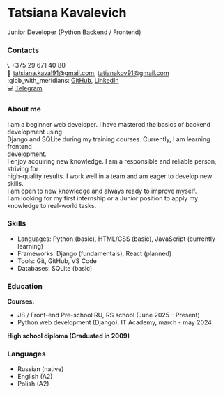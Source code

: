 # Tatsiana Kavalevich
Junior Developer (Python Backend / Frontend)

### Contacts
:telephone_receiver: +375 29 671 40 80\
:email: tatsiana.kaval91@gmail.com, tatianakov91@gmail.com\
:glob_with_meridians: [GitHub](https://github.com/TatsianaKaval), [LinkedIn](www.linkedin.com/in/tatsiana-kavalevich1)\
:computer: [Telegram](https://t.me.TatsianaKaval)

### About me
I am a beginner web developer. I have mastered the basics of backend development using  
Django and SQLite during my training courses. Currently, I am learning frontend  
development.  
I enjoy acquiring new knowledge. I am a responsible and reliable person, striving for  
high-quality results. I work well in a team and am eager to develop new skills.  
I am open to new knowledge and always ready to improve myself.  
I am looking for my first internship or a Junior position to apply my knowledge to real-world tasks.

### Skills
* Languages: Python (basic), HTML/CSS (basic), JavaScript (currently learning)
* Frameworks: Django (fundamentals), React (planned)
* Tools: Git, GitHub, VS Code
* Databases: SQLite (basic)


### Education
**Courses:**
- JS / Front-end Pre-school RU, RS school (June 2025 - Present)  
- Python web development (Django), IT Academy, march - may 2024

**High school diploma (Graduated in 2009)**

### Languages
- Russian (native)
- English (A2)
- Polish (A2)